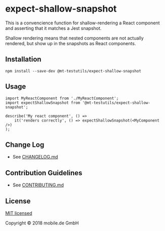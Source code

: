 # expect-shallow-snapshot

This is a convencience function for shallow-rendering a React component and asserting that it matches a Jest snapshot.

Shallow rendering means that nested components are not actually rendered, but show up in the snapshots as 
React components.

## Installation

    npm install --save-dev @mt-testutils/expect-shallow-snapshot

## Usage

    import MyReactComponent from './MyReactComponent';
    import expectShallowSnapshot from '@mt-testutils/expect-shallow-snapshot';
   
    describe('My react component', () => 
        it('renders correctly', () => expectShallowSnapshot(<MyComponent />)
    );
   
## Change Log

* See [CHANGELOG.md](CHANGELOG.md)

## Contribution Guidelines

* See [CONTRIBUTING.md](../../CONTRIBUTING.md)

## License

[MIT licensed](LICENSE)

Copyright © 2018 mobile.de GmbH
